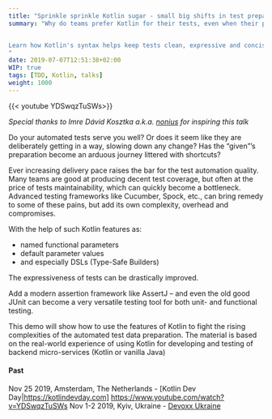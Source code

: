 ```yaml
---
title: "Sprinkle sprinkle Kotlin sugar - small big shifts in test preparation"
summary: "Why do teams prefer Kotlin for their tests, even when their production code stays in Java? 


Learn how Kotlin's syntax helps keep tests clean, expressive and concise. 
"
date: 2019-07-07T12:51:38+02:00
WIP: true
tags: [TDD, Kotlin, talks]
weight: 1000
---
```


{{< youtube YDSwqzTuSWs>}}

_Special thanks to Imre Dávid Kosztka a.k.a. [nonius](https://github.com/nonius) for inspiring this talk_

Do your automated tests serve you well? Or does it seem like they are deliberately getting in a way, slowing down any change? Has the “given”’s preparation become an arduous journey littered with shortcuts? 

Ever increasing delivery pace raises the bar for the test automation quality. Many teams are good at producing decent test coverage, but often at the price of tests maintainability, which can quickly become a bottleneck. Advanced testing frameworks like Cucumber, Spock, etc., can bring remedy to some of these pains, but add its own complexity, overhead and compromises.

With the help of such Kotlin features as:

* named functional parameters
* default parameter values
* and especially DSLs (Type-Safe Builders)

The expressiveness of tests can be drastically improved.

Add a modern assertion framework like AssertJ – and even the old good JUnit can become a very versatile testing tool for both unit- and functional testing.

This demo will show how to use the features of Kotlin to fight the rising complexities of the automated test data preparation. The material is based on the real-world experience of using Kotlin for developing and testing of backend micro-services (Kotlin or vanilla Java)

#### Past

Nov 25 2019, Amsterdam, The Netherlands - [Kotlin Dev Day|https://kotlindevday.com] https://www.youtube.com/watch?v=YDSwqzTuSWs 
Nov 1-2 2019, Kyiv, Ukraine - [Devoxx Ukraine](https://devoxx.com.ua/speaker-details/?id=24206)

